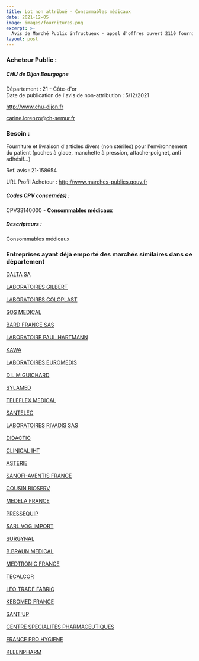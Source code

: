 ```yaml
---
title: Lot non attribué - Consommables médicaux
date: 2021-12-05
image: images/fournitures.png
excerpt: >-
  Avis de Marché Public infructueux - appel d'offres ouvert 2110 fourniture et livraison d'articles divers (non stériles) pour l'environnement du patient (poches à glace, manchette à pression, attache-poignet, anti adhésif...)
layout: post
---
```


### Acheteur Public :
##### CHU de Dijon Bourgogne
Département : 21 - Côte-d'or<br/>
Date de publication de l'avis de non-attribution : 5/12/2021


http://www.chu-dijon.fr

carine.lorenzo@ch-semur.fr


### Besoin :

Fourniture et livraison d'articles divers (non stériles) pour l'environnement du patient (poches à glace, manchette à pression, attache-poignet, anti adhésif...)

Ref. avis : 21-158654

URL Profil Acheteur : http://www.marches-publics.gouv.fr

##### Codes CPV concerné(s) :
CPV33140000 - **Consommables médicaux** <br/>

##### Descripteurs :
Consommables médicaux <br/>

### Entreprises ayant déjà emporté des marchés similaires dans ce département
<a href="/entreprise-544/siren-305033862">DALTA SA</a><br/><br/>
<a href="/entreprise-544/siren-306062944">LABORATOIRES GILBERT</a><br/><br/>
<a href="/entreprise-545/siren-312328362">LABORATOIRES COLOPLAST</a><br/><br/>
<a href="/entreprise-545/siren-317682953">SOS MEDICAL</a><br/><br/>
<a href="/entreprise-546/siren-324536820">BARD FRANCE SAS</a><br/><br/>
<a href="/entreprise-546/siren-325158038">LABORATOIRE PAUL HARTMANN</a><br/><br/>
<a href="/entreprise-547/siren-330543109">KAWA</a><br/><br/>
<a href="/entreprise-548/siren-333061711">LABORATOIRES EUROMEDIS</a><br/><br/>
<a href="/entreprise-548/siren-338564859">D L M GUICHARD</a><br/><br/>
<a href="/entreprise-548/siren-338933351">SYLAMED</a><br/><br/>
<a href="/entreprise-550/siren-347479883">TELEFLEX MEDICAL</a><br/><br/>
<a href="/entreprise-550/siren-347484347">SANTELEC</a><br/><br/>
<a href="/entreprise-550/siren-347956336">LABORATOIRES RIVADIS SAS</a><br/><br/>
<a href="/entreprise-551/siren-370500142">DIDACTIC</a><br/><br/>
<a href="/entreprise-553/siren-390232049">CLINICAL IHT</a><br/><br/>
<a href="/entreprise-554/siren-393723457">ASTERIE</a><br/><br/>
<a href="/entreprise-556/siren-403335904">SANOFI-AVENTIS FRANCE</a><br/><br/>
<a href="/entreprise-556/siren-403745474">COUSIN BIOSERV</a><br/><br/>
<a href="/entreprise-557/siren-411416407">MEDELA FRANCE</a><br/><br/>
<a href="/entreprise-561/siren-439053810">PRESSEQUIP</a><br/><br/>
<a href="/entreprise-568/siren-501944334">SARL VOG IMPORT</a><br/><br/>
<a href="/entreprise-571/siren-527780910">SURGYNAL</a><br/><br/>
<a href="/entreprise-572/siren-562050856">B.BRAUN MEDICAL</a><br/><br/>
<a href="/entreprise-573/siren-722008232">MEDTRONIC FRANCE</a><br/><br/>
<a href="/entreprise-575/siren-789888880">TECALCOR</a><br/><br/>
<a href="/entreprise-577/siren-805189370">LEO TRADE FABRIC</a><br/><br/>
<a href="/entreprise-577/siren-807436944">KEBOMED FRANCE</a><br/><br/>
<a href="/entreprise-579/siren-827589409">SANT'UP</a><br/><br/>
<a href="/entreprise-581/siren-857200521">CENTRE SPECIALITES PHARMACEUTIQUES</a><br/><br/>
<a href="/entreprise-582/siren-882012651">FRANCE PRO HYGIENE</a><br/><br/>
<a href="/entreprise-582/siren-883563025">KLEENPHARM</a><br/><br/>
